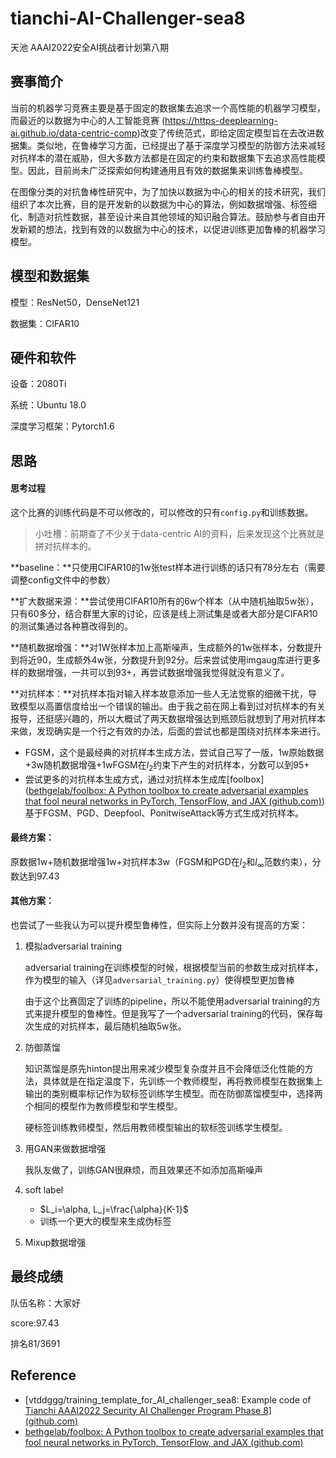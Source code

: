 # tianchi-AI-Challenger-sea8

天池 AAAI2022安全AI挑战者计划第八期

## 赛事简介

当前的机器学习竞赛主要是基于固定的数据集去追求一个高性能的机器学习模型，而最近的以数据为中心的人工智能竞赛 (https://https-deeplearning-ai.github.io/data-centric-comp)改变了传统范式，即给定固定模型旨在去改进数据集。类似地，在鲁棒学习方面，已经提出了基于深度学习模型的防御方法来减轻对抗样本的潜在威胁，但大多数方法都是在固定的约束和数据集下去追求高性能模型。因此，目前尚未广泛探索如何构建通用且有效的数据集来训练鲁棒模型。

在图像分类的对抗鲁棒性研究中，为了加快以数据为中心的相关的技术研究，我们组织了本次比赛，目的是开发新的以数据为中心的算法，例如数据增强、标签细化、制造对抗性数据，甚至设计来自其他领域的知识融合算法。鼓励参与者自由开发新颖的想法，找到有效的以数据为中心的技术，以促进训练更加鲁棒的机器学习模型。

## 模型和数据集

模型：ResNet50，DenseNet121

数据集：CIFAR10

## 硬件和软件

设备：2080Ti

系统：Ubuntu 18.0

深度学习框架：Pytorch1.6

## 思路

#### 思考过程

这个比赛的训练代码是不可以修改的，可以修改的只有`config.py`和训练数据。

> 小吐槽：前期查了不少关于data-centric AI的资料，后来发现这个比赛就是拼对抗样本的。

**baseline：**只使用CIFAR10的1w张test样本进行训练的话只有78分左右（需要调整config文件中的参数）

**扩大数据来源：**尝试使用CIFAR10所有的6w个样本（从中随机抽取5w张），只有60多分，结合群里大家的讨论，应该是线上测试集是或者大部分是CIFAR10的测试集通过各种篡改得到的。

**随机数据增强：**对1W张样本加上高斯噪声，生成额外的1w张样本，分数提升到将近90，生成额外4w张，分数提升到92分。后来尝试使用imgaug库进行更多样的数据增强，一共可以到93+，再尝试数据增强我觉得就没有意义了。

**对抗样本：**对抗样本指对输入样本故意添加一些人无法觉察的细微干扰，导致模型以高置信度给出一个错误的输出。由于我之前在网上看到过对抗样本的有关报导，还挺感兴趣的，所以大概试了两天数据增强达到瓶颈后就想到了用对抗样本来做，发现确实是一个行之有效的办法，后面的尝试也都是围绕对抗样本来进行。

- FGSM，这个是最经典的对抗样本生成方法，尝试自己写了一版，1w原始数据+3w随机数据增强+1wFGSM在$l_2$约束下产生的对抗样本，分数可以到95+
- 尝试更多的对抗样本生成方式，通过对抗样本生成库[foolbox]([bethgelab/foolbox: A Python toolbox to create adversarial examples that fool neural networks in PyTorch, TensorFlow, and JAX (github.com)](https://github.com/bethgelab/foolbox)) 基于FGSM、PGD、Deepfool、PonitwiseAttack等方式生成对抗样本。

#### **最终方案：**

原数据1w+随机数据增强1w+对抗样本3w（FGSM和PGD在$l_2$和$l_\infty$范数约束），分数达到97.43

#### 其他方案：

也尝试了一些我认为可以提升模型鲁棒性，但实际上分数并没有提高的方案：

1. 模拟adversarial training

   adversarial training在训练模型的时候，根据模型当前的参数生成对抗样本，作为模型的输入（详见`adversarial_training.py`）使得模型更加鲁棒

   由于这个比赛固定了训练的pipeline，所以不能使用adversarial training的方式来提升模型的鲁棒性。但是我写了一个adversarial training的代码，保存每次生成的对抗样本，最后随机抽取5w张。

2. 防御蒸馏

   知识蒸馏是原先hinton提出用来减少模型复杂度并且不会降低泛化性能的方法，具体就是在指定温度下，先训练一个教师模型，再将教师模型在数据集上输出的类别概率标记作为软标签训练学生模型。而在防御蒸馏模型中，选择两个相同的模型作为教师模型和学生模型。

   硬标签训练教师模型，然后用教师模型输出的软标签训练学生模型。

3. 用GAN来做数据增强

   我队友做了，训练GAN很麻烦，而且效果还不如添加高斯噪声

4. soft label

   - $L_i=\alpha, L_j=\frac{\alpha}{K-1}$
   - 训练一个更大的模型来生成伪标签

5. Mixup数据增强

## 最终成绩

队伍名称：大家好

score:97.43

排名81/3691

## Reference

- [vtddggg/training_template_for_AI_challenger_sea8: Example code of [Tianchi AAAI2022 Security AI Challenger Program Phase 8\] (github.com)](https://github.com/vtddggg/training_template_for_AI_challenger_sea8)
- [bethgelab/foolbox: A Python toolbox to create adversarial examples that fool neural networks in PyTorch, TensorFlow, and JAX (github.com)](https://github.com/bethgelab/foolbox)

